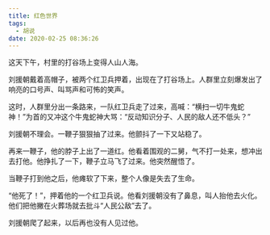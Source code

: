 ```yaml
---
title: 红色世界
tags:
  - 胡说
date: 2020-02-25 08:36:26
---
```



这天下午，村里的打谷场上变得人山人海。

刘援朝戴着高帽子，被两个红卫兵押着，出现在了打谷场上。人群里立刻爆发出了响亮的口号声、叫骂声和可怖的笑声。

这时，人群里分出一条路来，一队红卫兵走了过来，高喊：“横扫一切牛鬼蛇神！”为首的又冲这个牛鬼蛇神大骂：“反动知识分子、人民的敌人还不低头？”

刘援朝不理会。一鞭子狠狠抽了过来。他颤抖了一下又站稳了。

再来一鞭子，他的脖子上出了一道红。他看着围观的二舅，气不打一处来，想冲出去打他。他挣扎了一下，鞭子立马飞了过来。他突然醒悟了。

当鞭子打到他之后，他瘫软了下来，整个人像是失去了生命。

“他死了！”，押着他的一个红卫兵说。他看刘援朝没有了鼻息，叫人抬他去火化。他们把他撇在火葬场就去批斗“人民公敌”去了。

刘援朝爬了起来，以后再也没有人见过他。